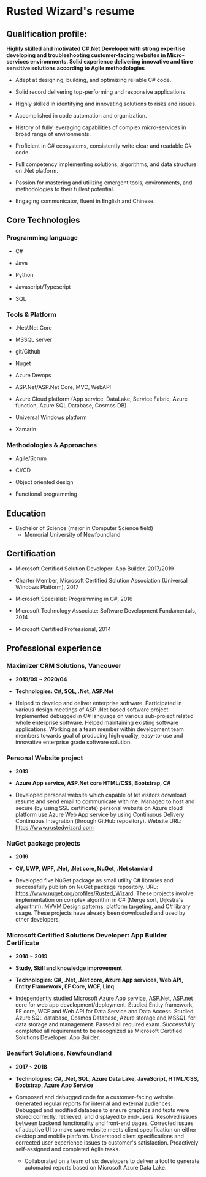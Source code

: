 # Rusted Wizard's resume

## Qualification profile:
    
**Highly skilled and motivated C#.Net Developer with strong expertise developing and troubleshooting customer-facing websites in Micro-services environments. Solid experience delivering innovative and time sensitive solutions according to Agile methodologies**

* Adept at designing, building, and optimizing reliable C# code.

* Solid record delivering top-performing and responsive applications

* Highly skilled in identifying and innovating solutions to risks and issues.

* Accomplished in code automation and organization.

* History of fully leveraging capabilities of complex micro-services in broad range of environments.

* Proficient in C# ecosystems, consistently write clear and readable C# code

* Full competency implementing solutions, algorithms, and data structure on .Net platform.

* Passion for mastering and utilizing emergent tools, environments, and methodologies to their fullest potential.

* Engaging communicator, fluent in English and Chinese.

## Core Technologies

### Programming language

* C#

* Java

* Python

* Javascript/Typescript

* SQL

### Tools & Platform

* .Net/.Net Core

* MSSQL server

* git/Github

* Nuget

* Azure Devops

* ASP.Net/ASP.Net Core, MVC, WebAPI

* Azure Cloud platform (App service, DataLake, Service Fabric, Azure function, Azure SQL Database, Cosmos DB)

* Universal Windows platform

* Xamarin

### Methodologies & Approaches

* Agile/Scrum 

* CI/CD

* Object oriented design

* Functional programming

## Education

* Bachelor of Science (major in Computer Science field) 
    * Memorial University of Newfoundland 

## Certification

* Microsoft Certified Solution Developer: App Builder. 2017/2019

* Charter Member, Microsoft Certified Solution Association (Universal Windows Platform), 2017

* Microsoft Specialist: Programming in C#, 2016

* Microsoft Technology Associate: Software Development Fundamentals, 2014

* Microsoft Certified Professional, 2014

## Professional experience

### Maximizer CRM Solutions, Vancouver

* **2019/09 ~ 2020/04**

* **Technologies: C#, SQL, .Net, ASP.Net**

* Helped to develop and deliver enterprise software. Participated in various design meetings of ASP .Net based software project Implemented debugged in C# language on various sub-project related whole enterprise software. Helped maintaining existing software applications. Working as a team member within development team members towards goal of producing high quality, easy-to-use and innovative enterprise grade software solution.

### Personal Website project

* **2019**

* **Azure App service, ASP.Net core HTML/CSS, Bootstrap, C#**

* Developed personal website which capable of let visitors download resume and send email to communicate with me. Managed to host and secure (by using SSL certificate) personal website on Azure cloud platform use Azure Web App service by using Continuous Delivery Continuous Integration (through GitHub repository). Website URL: https://www.rustedwizard.com

### NuGet package projects

* **2019**

* **C#, UWP, WPF, .Net, .Net core, NuGet, .Net standard**

* Developed five NuGet package as small utility C# libraries and successfully publish on NuGet package repository. URL: https://www.nuget.org/profiles/Rusted_Wizard. These projects involve implementation on complex algorithm in C# (Merge sort, Dijkstra's algorithm). MVVM Design patterns, platform targeting, and C# library usage. These projects have already been downloaded and used by other developers.

### Microsoft Certified Solutions Developer: App Builder Certificate

* **2018 ~ 2019**

* **Study, Skill and knowledge improvement**

* **Technologies: C#, .Net, .Net core, Azure App services, Web API, Entity Framework, EF Core, WCF, Linq**

* Independently studied Microsoft Azure App service, ASP.Net, ASP.net core for web app development/deployment. Studied Entity framework, EF core, WCF and Web API for Data Service and Data Access. Studied Azure SQL database, Cosmos Database, Azure storage and MSSQL for data storage and management. Passed all required exam. Successfully completed all requirement to be recognized as Microsoft Certified Solutions Developer: App Builder.

### Beaufort Solutions, Newfoundland

* **2017 ~ 2018**

* **Technologies: C#, .Net, SQL, Azure Data Lake, JavaScript, HTML/CSS, Bootstrap, Azure App Service**

* Composed and debugged code for a customer-facing website. Generated regular reports for internal and external audiences. Debugged and modified database to ensure graphics and texts were stored correctly, retrieved, and displayed to end-users. Resolved issues between backend functionality and front-end pages. Corrected issues of adaptive UI to make sure website meets client specification on either desktop and mobile platform. Understood client specifications and corrected user experience issues to customer's satisfaction. Proactively self-assigned and completed Agile tasks.
    * Collaborated on a team of six developers to deliver a tool to generate automated reports based on Microsoft Azure Data Lake.